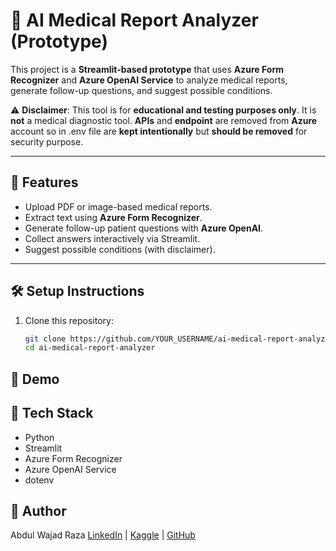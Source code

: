 # 🏥 AI Medical Report Analyzer (Prototype)

This project is a **Streamlit-based prototype** that uses **Azure Form Recognizer** and **Azure OpenAI Service** to analyze medical reports, generate follow-up questions, and suggest possible conditions.  

⚠️ **Disclaimer**: This tool is for **educational and testing purposes only**. It is **not** a medical diagnostic tool. **APIs** and **endpoint** are removed from **Azure** account so in .env file are **kept intentionally** but **should be removed** for security purpose. 


---

## 🚀 Features
- Upload PDF or image-based medical reports.
- Extract text using **Azure Form Recognizer**.
- Generate follow-up patient questions with **Azure OpenAI**.
- Collect answers interactively via Streamlit.
- Suggest possible conditions (with disclaimer).

---

## 🛠️ Setup Instructions

1. Clone this repository:
   ```bash
   git clone https://github.com/YOUR_USERNAME/ai-medical-report-analyzer.git
   cd ai-medical-report-analyzer

## 📸 Demo

## 📌 Tech Stack
- Python
- Streamlit
- Azure Form Recognizer
- Azure OpenAI Service
- dotenv

## 🙋 Author
Abdul Wajad Raza
[LinkedIn](https://www.linkedin.com/in/abdul-wajad/) | [Kaggle](https://www.kaggle.com/abdulwajad) | [GitHub](https://github.com/abdulwajadraza)

